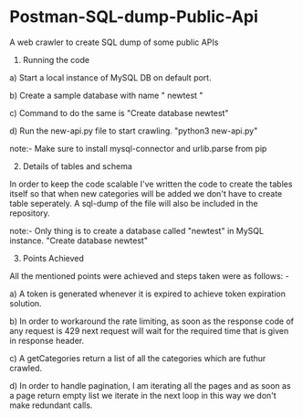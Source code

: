 # Postman-SQL-dump-Public-Api
A web crawler to create SQL dump of some public APIs

1. Running the code

a) Start a local instance of MySQL DB on default port.

b) Create a sample database with name " newtest "

c) Command to do the same is "Create database newtest"

d) Run the new-api.py file to start crawling. "python3 new-api.py"

note:- Make sure to install mysql-connector and urlib.parse from pip

2. Details of tables and schema

In order to keep the code scalable I've written the code to create the tables itself so that when new categories will be added we don't have to create table seperately. A sql-dump of the file will also be included in the repository.

note:- Only thing is to create a database called "newtest" in MySQL instance. "Create database newtest"

3. Points Achieved

All the mentioned points were achieved and steps taken were as follows: -

a) A token is generated whenever it is expired to achieve token expiration solution.

b) In order to workaround the rate limiting, as soon as the response code of any request is 429 next request will wait for the required time that is given in response header.

c) A getCategories return a list of all the categories which are futhur crawled.

d) In order to handle pagination, I am iterating all the pages and as soon as a page return empty list we iterate in the next loop in this way we don't make redundant calls.
